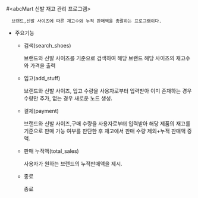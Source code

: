 #<abcMart 신발 재고 관리 프로그램>

      브랜드,신발 사이즈에 따른 재고수와 누적 판매액을 총괄하는 프로그램이다.
* 주요기능
    + 검색(search_shoes)
      
      브랜드와 신발 사이즈를 기준으로 검색하여 해당 브랜드 해당 사이즈의 재고수와 가격을 출력
    + 입고(add_stuff)
      
      브랜드와 신발 사이즈, 입고 수량을 사용자로부터 입력받아 이미 존재하는 경우 수량만 추가, 없는 경우 새로운 노드 생성.
    + 결제(payment)
      
      브랜드와 신발 사이즈,구매 수량을 사용자로부터 입력받아 해당 제품의 재고를 기준으로 판매 가능 여부를 판단한 후 재고에서 판매 수량 제외+누적 판매액 증액.
    + 판매 누적액(total_sales)
      
      사용자가 원하는 브랜드의 누적판매액을 제시.
    + 종료
      
      종료
  

